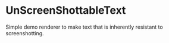 # UnScreenShottableText
Simple demo renderer to make text that is inherently resistant to screenshotting.

